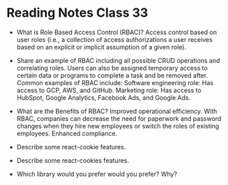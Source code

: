 # Reading Notes Class 33

- What is Role Based Access Control (RBAC)?  Access control based on user roles (i.e., a collection of access authorizations a user receives based on an explicit or implicit assumption of a given role).
- Share an example of RBAC including all possible CRUD operations and correlating roles. Users can also be assigned temporary access to certain data or programs to complete a task and be removed after. Common examples of RBAC include: Software engineering role: Has access to GCP, AWS, and GitHub. Marketing role: Has access to HubSpot, Google Analytics, Facebook Ads, and Google Ads.
- What are the Benefits of RBAC? Improved operational efficiency. With RBAC, companies can decrease the need for paperwork and password changes when they hire new employees or switch the roles of existing employees. Enhanced compliance.

- Describe some react-cookie features.
- Describe some react-cookies features.
- Which library would you prefer would you prefer? Why?
